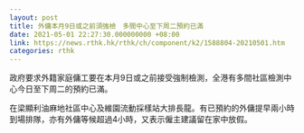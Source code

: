 ```yaml
---
layout: post
title: 外傭本月9日或之前須強檢　多間中心至下周二預約已滿
date: 2021-05-01 22:27:30.000000000 +08:00
link: https://news.rthk.hk/rthk/ch/component/k2/1588804-20210501.htm
categories: rthk
---
```


政府要求外籍家庭傭工要在本月9日或之前接受強制檢測，全港有多間社區檢測中心今日至下周二的預約已滿。

在梁顯利油麻地社區中心及維園流動採樣站大排長龍。有已預約的外傭提早兩小時到場排隊，亦有外傭等候超過4小時，又表示僱主建議留在家中放假。
